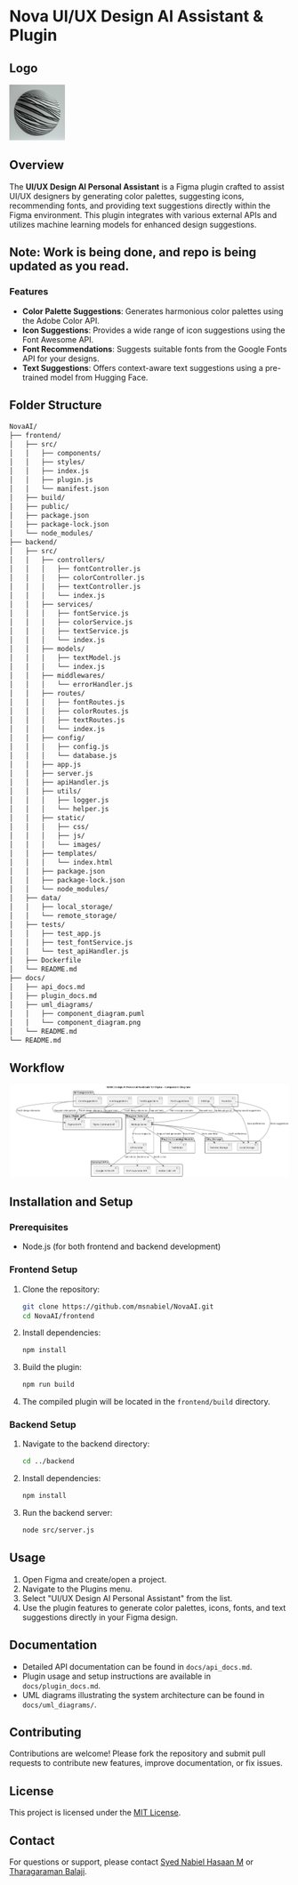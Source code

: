 # Nova UI/UX Design AI Assistant & Plugin


## Logo
<img src="./logo.png" alt="NovaAI-Logo" width="100" height="100">

## Overview

The **UI/UX Design AI Personal Assistant** is a Figma plugin crafted to assist UI/UX designers by generating color palettes, suggesting icons, recommending fonts, and providing text suggestions directly within the Figma environment. This plugin integrates with various external APIs and utilizes machine learning models for enhanced design suggestions.

## Note: Work is being done, and repo is being updated as you read.

### Features

- **Color Palette Suggestions**: Generates harmonious color palettes using the Adobe Color API.
- **Icon Suggestions**: Provides a wide range of icon suggestions using the Font Awesome API.
- **Font Recommendations**: Suggests suitable fonts from the Google Fonts API for your designs.
- **Text Suggestions**: Offers context-aware text suggestions using a pre-trained model from Hugging Face.

## Folder Structure

```plaintext
NovaAI/
├── frontend/
│   ├── src/
│   │   ├── components/
│   │   ├── styles/
│   │   ├── index.js
│   │   ├── plugin.js
│   │   └── manifest.json
│   ├── build/
│   ├── public/
│   ├── package.json
│   ├── package-lock.json
│   └── node_modules/
├── backend/
│   ├── src/
│   │   ├── controllers/
│   │   │   ├── fontController.js
│   │   │   ├── colorController.js
│   │   │   ├── textController.js
│   │   │   └── index.js
│   │   ├── services/
│   │   │   ├── fontService.js
│   │   │   ├── colorService.js
│   │   │   ├── textService.js
│   │   │   └── index.js
│   │   ├── models/
│   │   │   ├── textModel.js
│   │   │   └── index.js
│   │   ├── middlewares/
│   │   │   └── errorHandler.js
│   │   ├── routes/
│   │   │   ├── fontRoutes.js
│   │   │   ├── colorRoutes.js
│   │   │   ├── textRoutes.js
│   │   │   └── index.js
│   │   ├── config/
│   │   │   ├── config.js
│   │   │   └── database.js
│   │   ├── app.js
│   │   ├── server.js
│   │   ├── apiHandler.js
│   │   ├── utils/
│   │   │   ├── logger.js
│   │   │   └── helper.js
│   │   ├── static/
│   │   │   ├── css/
│   │   │   ├── js/
│   │   │   └── images/
│   │   ├── templates/
│   │   │   └── index.html
│   │   ├── package.json
│   │   ├── package-lock.json
│   │   └── node_modules/
│   ├── data/
│   │   ├── local_storage/
│   │   └── remote_storage/
│   ├── tests/
│   │   ├── test_app.js
│   │   ├── test_fontService.js
│   │   └── test_apiHandler.js
│   ├── Dockerfile
│   └── README.md
├── docs/
│   ├── api_docs.md
│   ├── plugin_docs.md
│   ├── uml_diagrams/
│   │   ├── component_diagram.puml
│   │   └── component_diagram.png
│   └── README.md
└── README.md
```

## Workflow

![Workflow](./modified.png)

## Installation and Setup

### Prerequisites

- Node.js (for both frontend and backend development)

### Frontend Setup

1. Clone the repository:

   ```bash
   git clone https://github.com/msnabiel/NovaAI.git
   cd NovaAI/frontend
   ```

2. Install dependencies:

   ```bash
   npm install
   ```

3. Build the plugin:

   ```bash
   npm run build
   ```

4. The compiled plugin will be located in the `frontend/build` directory.

### Backend Setup

1. Navigate to the backend directory:

   ```bash
   cd ../backend
   ```

2. Install dependencies:

   ```bash
   npm install
   ```

3. Run the backend server:

   ```bash
   node src/server.js
   ```

## Usage

1. Open Figma and create/open a project.
2. Navigate to the Plugins menu.
3. Select "UI/UX Design AI Personal Assistant" from the list.
4. Use the plugin features to generate color palettes, icons, fonts, and text suggestions directly in your Figma design.

## Documentation

- Detailed API documentation can be found in `docs/api_docs.md`.
- Plugin usage and setup instructions are available in `docs/plugin_docs.md`.
- UML diagrams illustrating the system architecture can be found in `docs/uml_diagrams/`.

## Contributing

Contributions are welcome! Please fork the repository and submit pull requests to contribute new features, improve documentation, or fix issues.

## License

This project is licensed under the [MIT License](LICENSE).

## Contact

For questions or support, please contact [Syed Nabiel Hasaan M](mailto:msyednabiel@gmail.com) or [Tharagaraman Balaji](mailto:tharagaraman2004@gmail.com).

